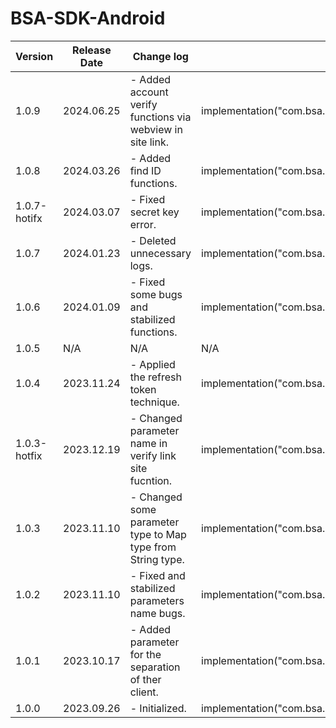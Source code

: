 # BSA-SDK-Android
| Version | Release Date | Change log | Usage |
|--------------|--------------|--------------|--------------|
| 1.0.9   | 2024.06.25   | - Added account verify functions via webview in site link. | implementation("com.bsa.sdk:BsaAuthentication:1.0.9") |
| 1.0.8   | 2024.03.26   | - Added find ID functions. | implementation("com.bsa.sdk:BsaAuthentication:1.0.8") |
| 1.0.7-hotifx   | 2024.03.07   | - Fixed secret key error. | implementation("com.bsa.sdk.hotfix:BsaAuthentication:1.0.7") |
| 1.0.7   | 2024.01.23   | - Deleted unnecessary logs. | implementation("com.bsa.sdk:BsaAuthentication:1.0.7") |
| 1.0.6   | 2024.01.09   | - Fixed some bugs and stabilized functions. | implementation("com.bsa.sdk:BsaAuthentication:1.0.6") |
| 1.0.5   | N/A   | N/A | N/A |
| 1.0.4   | 2023.11.24   | - Applied the refresh token technique. | implementation("com.bsa.sdk:BsaAuthentication:1.0.4") |
| 1.0.3-hotfix   | 2023.12.19   | - Changed parameter name in verify link site fucntion. | implementation("com.bsa.sdk.hotfix:BsaAuthentication:1.0.3") |
| 1.0.3   | 2023.11.10   | - Changed some parameter type to Map type from String type. | implementation("com.bsa.sdk:BsaAuthentication:1.0.3") |
| 1.0.2   | 2023.11.10   | - Fixed and stabilized parameters name bugs. | implementation("com.bsa.sdk:BsaAuthentication:1.0.2") |
| 1.0.1   | 2023.10.17   | - Added parameter for the separation of ther client. | implementation("com.bsa.sdk:BsaAuthentication:1.0.1") |
| 1.0.0   | 2023.09.26   | - Initialized. | implementation("com.bsa.sdk:BsaAuthentication:1.0.0") |

